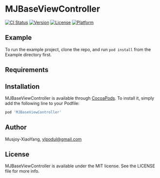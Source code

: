 # MJBaseViewController

[![CI Status](https://img.shields.io/travis/Musjoy-XiaoYang/MJBaseViewController.svg?style=flat)](https://travis-ci.org/Musjoy-XiaoYang/MJBaseViewController)
[![Version](https://img.shields.io/cocoapods/v/MJBaseViewController.svg?style=flat)](https://cocoapods.org/pods/MJBaseViewController)
[![License](https://img.shields.io/cocoapods/l/MJBaseViewController.svg?style=flat)](https://cocoapods.org/pods/MJBaseViewController)
[![Platform](https://img.shields.io/cocoapods/p/MJBaseViewController.svg?style=flat)](https://cocoapods.org/pods/MJBaseViewController)

## Example

To run the example project, clone the repo, and run `pod install` from the Example directory first.

## Requirements

## Installation

MJBaseViewController is available through [CocoaPods](https://cocoapods.org). To install
it, simply add the following line to your Podfile:

```ruby
pod 'MJBaseViewController'
```

## Author

Musjoy-XiaoYang, ylpodul@gmail.com

## License

MJBaseViewController is available under the MIT license. See the LICENSE file for more info.
